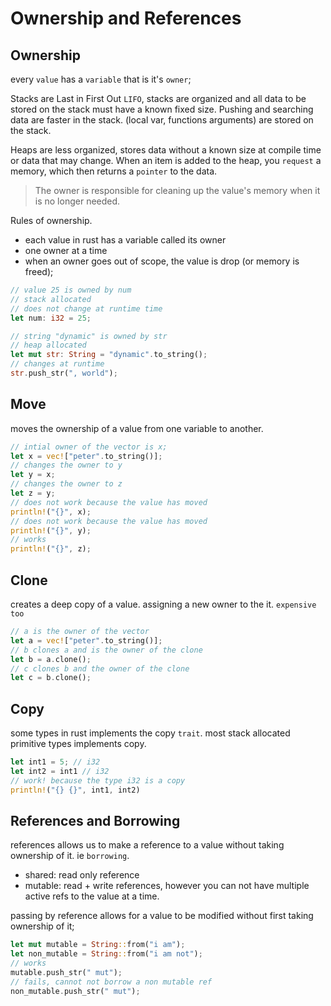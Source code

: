 # Ownership and References

## Ownership

every `value` has a `variable` that is it's `owner`;

Stacks are Last in First Out `LIFO`, stacks are organized and all data to be stored on the stack must have a known fixed size. Pushing and searching data are faster in the stack. (local var, functions arguments) are stored on the stack.

Heaps are less organized, stores data without a known size at compile time or data that may change. When an item is added to the heap, you `request` a memory, which then returns a `pointer` to the data.

> The owner is responsible for cleaning up the value's memory when it is no longer needed.

Rules of ownership.

- each value in rust has a variable called its owner
- one owner at a time
- when an owner goes out of scope, the value is drop (or memory is freed);

```rs
// value 25 is owned by num
// stack allocated
// does not change at runtime time
let num: i32 = 25; 

// string "dynamic" is owned by str
// heap allocated
let mut str: String = "dynamic".to_string();
// changes at runtime
str.push_str(", world");
```

## Move

moves the ownership of a value from one variable to another.

```rs
// intial owner of the vector is x;
let x = vec!["peter".to_string()];
// changes the owner to y
let y = x;
// changes the owner to z
let z = y;
// does not work because the value has moved
println!("{}", x); 
// does not work because the value has moved
println!("{}", y); 
// works
println!("{}", z); 
```

## Clone

creates a deep copy of a value. assigning a new owner to the it. `expensive too`

```rs
// a is the owner of the vector
let a = vec!["peter".to_string()];
// b clones a and is the owner of the clone
let b = a.clone();
// c clones b and the owner of the clone
let c = b.clone();
```

## Copy

some types in rust implements the copy `trait`. most stack allocated primitive types implements copy.

```rs
let int1 = 5; // i32
let int2 = int1 // i32
// work! because the type i32 is a copy
println!("{} {}", int1, int2)
```

## References and Borrowing

references allows us to make a reference to a value without taking ownership of it. ie `borrowing`.

- shared: read only reference
- mutable: read + write references, however you can not have multiple active refs to the value at a time.

passing by reference allows for a value to be modified without first taking ownership of it;

```rs
let mut mutable = String::from("i am");
let non_mutable = String::from("i am not");
// works
mutable.push_str(" mut"); 
// fails, cannot not borrow a non mutable ref
non_mutable.push_str(" mut"); 
```
